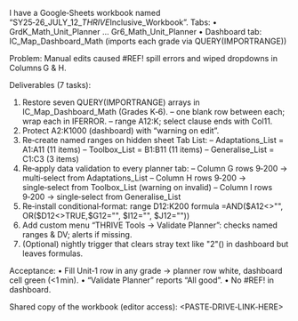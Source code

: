 I have a Google‑Sheets workbook named “SY25‑26_JULY_12_*THRIVE*Inclusive_Workbook”.
[
](https://docs.google.com/spreadsheets/d/146CRqCG8d0QQjGRo1HzyEuZ3rI6XO0jYjdzmDqu4wmM/edit?gid=976022590#gid=976022590)
Tabs:
  • GrdK_Math_Unit_Planner … Gr6_Math_Unit_Planner
  • Dashboard tab: IC_Map_Dashboard_Math (imports each grade via QUERY(IMPORTRANGE))

Problem:
  Manual edits caused #REF! spill errors and wiped dropdowns in Columns G & H.

Deliverables (7 tasks):
1. Restore seven QUERY(IMPORTRANGE) arrays in IC_Map_Dashboard_Math (Grades K‑6).
   – one blank row between each; wrap each in IFERROR.
   – range A12:K; select clause ends with Col11.
2. Protect A2:K1000 (dashboard) with “warning on edit”.
3. Re‑create named ranges on hidden sheet Tab List:
   – Adaptations_List = A1:A11 (11 items)
   – Toolbox_List = B1:B11 (11 items)
   – Generalise_List = C1:C3 (3 items)
4. Re‑apply data validation to every planner tab:
   – Column G rows 9‑200 → multi‑select from Adaptations_List
   – Column H rows 9‑200 → single‑select from Toolbox_List (warning on invalid)
   – Column I rows 9‑200 → single‑select from Generalise_List
5. Re‑install conditional‑format: range D12:K200
   formula =AND($A12<>"", OR($D12<>TRUE,$G12="", $I12="", $J12=""))
6. Add custom menu “THRIVE Tools → Validate Planner”:
   checks named ranges & DV; alerts if missing.
7. (Optional) nightly trigger that clears stray text like "2"() in dashboard but leaves formulas.

Acceptance:
  • Fill Unit‑1 row in any grade → planner row white, dashboard cell green (<1 min).
  • “Validate Planner” reports “All good”.
  • No #REF! in dashboard.

Shared copy of the workbook (editor access): <PASTE‑DRIVE‑LINK‑HERE>
